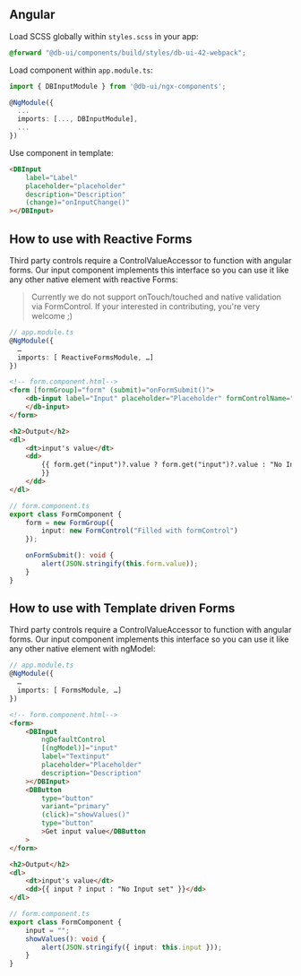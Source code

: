 ## Angular

Load SCSS globally within `styles.scss` in your app:

```scss
@forward "@db-ui/components/build/styles/db-ui-42-webpack";
```

Load component within `app.module.ts`:

```typescript
import { DBInputModule } from '@db-ui/ngx-components';

@NgModule({
  ...
  imports: [..., DBInputModule],
  ...
})

```

Use component in template:

```html
<DBInput
	label="Label"
	placeholder="placeholder"
	description="Description"
	(change)="onInputChange()"
></DBInput>
```

## How to use with Reactive Forms

Third party controls require a ControlValueAccessor to function with angular forms.
Our input component implements this interface so you can use it like any other native element with reactive Forms:

> Currently we do not support onTouch/touched and native validation via FormControl. If your interested in contributing, you're very welcome ;)

```typescript
// app.module.ts
@NgModule({
  …
  imports: [ ReactiveFormsModule, …]
})
```

```html
<!-- form.component.html-->
<form [formGroup]="form" (submit)="onFormSubmit()">
	<db-input label="Input" placeholder="Placeholder" formControlName="input">
	</db-input>
</form>

<h2>Output</h2>
<dl>
	<dt>input's value</dt>
	<dd>
		{{ form.get("input")?.value ? form.get("input")?.value : "No Input set"
		}}
	</dd>
</dl>
```

```typescript
// form.component.ts
export class FormComponent {
	form = new FormGroup({
		input: new FormControl("Filled with formControl")
	});

	onFormSubmit(): void {
		alert(JSON.stringify(this.form.value));
	}
}
```

## How to use with Template driven Forms

Third party controls require a ControlValueAccessor to function with angular forms.
Our input component implements this interface so you can use it like any other native element with ngModel:

```typescript
// app.module.ts
@NgModule({
  …
  imports: [ FormsModule, …]
})
```

```html
<!-- form.component.html-->
<form>
	<DBInput
		ngDefaultControl
		[(ngModel)]="input"
		label="Textinput"
		placeholder="Placeholder"
		description="Description"
	></DBInput>
	<DBButton
		type="button"
		variant="primary"
		(click)="showValues()"
		type="button"
		>Get input value</DBButton
	>
</form>

<h2>Output</h2>
<dl>
	<dt>input's value</dt>
	<dd>{{ input ? input : "No Input set" }}</dd>
</dl>
```

```typescript
// form.component.ts
export class FormComponent {
	input = "";
	showValues(): void {
		alert(JSON.stringify({ input: this.input }));
	}
}
```
